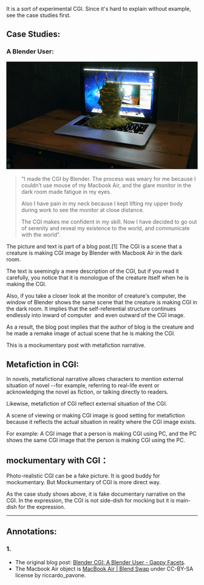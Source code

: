 It is a sort of experimental CGI. Since it's hard to explain without example, see the case studies first.  

## Case Studies:

### A Blender User:
![](../../src/chapter_06/mockumentary_and_metafiction_narrative_with_cgi/vomit_macbook1_fujifilm-fp1.1-1.6.jpg)

>"I made the CGI by Blender. The process was weary for me because I couldn’t use mouse of my Macbook Air, and the glare monitor in the dark room made fatigue in my eyes.
>
>Also I have pain in my neck because I kept lifting my upper body during work to see the monitor at close distance.
>
>The CGI makes me confident in my skill. Now I have decided to go out of serenity and reveal my existence to the world, and communicate with the world".

The picture and text is part of a blog post.[1] The CGI is a scene that a creature is making CGI image by Blender with Macbook Air in the dark room.

The text is seemingly a mere description of the CGI, but if you read it carefully, you notice that it is monologue of the creature itself when he is making the CGI.

Also, if you take a closer look at the monitor of creature's computer, the window of Blender shows the same scene that the creature is making CGI in the dark room. It implies that the self-referential structure continues endlessly into inward of computer  and even outward of the CGI image.

As a result, the blog post implies that the author of blog is the creature and he made a remake image of actual scene that he is making the CGI.

This is a mockumentary post with metafiction narrative.  

## Metafiction in CGI:

In novels, metafictional narrative allows characters to mention external situation of novel --for example, referring to real-life event or acknowledging the novel as fiction, or talking directly to readers.

Likewise, metafiction of CGI reflect external situation of the CGI.

A scene of viewing or making CGI image is good setting for metafiction because it reflects the actual situation in reality where the CGI image exists.

For example: A CGI image that a person is making CGI using PC, and the PC shows the same CGI image that the person is making CGI using the PC.  

## mockumentary with CGI：

Photo-realistic CGI can be a fake picture. It is good buddy for mockumentary. But Mockumentary of CGI is more direct way.

As the case study shows above, it is fake documentary narrative on the CGI. In the expression, the CGI is not side-dish for mocking but it is main-dish for the expression.

* * *

## Annotations:

### 1.

*   The original blog post: [Blender CGI: A Blender User - Gappy Facets](http://gappyfacets.com/2016/02/05/blender-a-blender-user/).
*   The Macbook Air object is [MacBook Air | Blend Swap](http://www.blendswap.com/blends/view/53154) under CC-BY-SA license by riccardo_pavone.